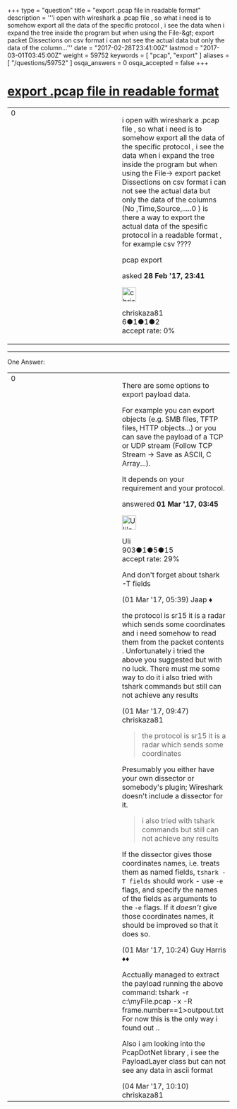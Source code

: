+++
type = "question"
title = "export .pcap file in readable format"
description = '''i open with wireshark a .pcap file , so what i need is to somehow export all the data of the specific protocol , i see the data when i expand the tree inside the program but when using the File-&amp;gt; export packet Dissections on csv format i can not see the actual data but only the data of the column...'''
date = "2017-02-28T23:41:00Z"
lastmod = "2017-03-01T03:45:00Z"
weight = 59752
keywords = [ "pcap", "export" ]
aliases = [ "/questions/59752" ]
osqa_answers = 0
osqa_accepted = false
+++

<div class="headNormal">

# [export .pcap file in readable format](/questions/59752/export-pcap-file-in-readable-format)

</div>

<div id="main-body">

<div id="askform">

<table id="question-table" style="width:100%;"><colgroup><col style="width: 50%" /><col style="width: 50%" /></colgroup><tbody><tr class="odd"><td style="width: 30px; vertical-align: top"><div class="vote-buttons"><div id="post-59752-score" class="post-score" title="current number of votes">0</div><div id="favorite-count" class="favorite-count"></div></div></td><td><div id="item-right"><div class="question-body"><p>i open with wireshark a .pcap file , so what i need is to somehow export all the data of the specific protocol , i see the data when i expand the tree inside the program but when using the File-&gt; export packet Dissections on csv format i can not see the actual data but only the data of the columns (No ,Time,Source,.....0 ) is there a way to export the actual data of the spesific protocol in a readable format , for example csv ????</p></div><div id="question-tags" class="tags-container tags">pcap export</div><div id="question-controls" class="post-controls"></div><div class="post-update-info-container"><div class="post-update-info post-update-info-user"><p>asked <strong>28 Feb '17, 23:41</strong></p><img src="https://secure.gravatar.com/avatar/afa543678e40d3f4ab9b53bebf9fc679?s=32&amp;d=identicon&amp;r=g" class="gravatar" width="32" height="32" alt="chriskaza81&#39;s gravatar image" /><p>chriskaza81<br />
<span class="score" title="6 reputation points">6</span><span title="1 badges"><span class="badge1">●</span><span class="badgecount">1</span></span><span title="1 badges"><span class="silver">●</span><span class="badgecount">1</span></span><span title="2 badges"><span class="bronze">●</span><span class="badgecount">2</span></span><br />
<span class="accept_rate" title="Rate of the user&#39;s accepted answers">accept rate:</span> <span title="chriskaza81 has no accepted answers">0%</span></p></div></div><div id="comments-container-59752" class="comments-container"></div><div id="comment-tools-59752" class="comment-tools"></div><div class="clear"></div><div id="comment-59752-form-container" class="comment-form-container"></div><div class="clear"></div></div></td></tr></tbody></table>

------------------------------------------------------------------------

<div class="tabBar">

<span id="sort-top"></span>

<div class="headQuestions">

One Answer:

</div>

</div>

<span id="59756"></span>

<div id="answer-container-59756" class="answer">

<table style="width:100%;"><colgroup><col style="width: 50%" /><col style="width: 50%" /></colgroup><tbody><tr class="odd"><td style="width: 30px; vertical-align: top"><div class="vote-buttons"><div id="post-59756-score" class="post-score" title="current number of votes">0</div></div></td><td><div class="item-right"><div class="answer-body"><p>There are some options to export payload data.</p><p>For example you can export objects (e.g. SMB files, TFTP files, HTTP objects...) or you can save the payload of a TCP or UDP stream (Follow TCP Stream -&gt; Save as ASCII, C Array...).</p><p>It depends on your requirement and your protocol.</p></div><div class="answer-controls post-controls"></div><div class="post-update-info-container"><div class="post-update-info post-update-info-user"><p>answered <strong>01 Mar '17, 03:45</strong></p><img src="https://secure.gravatar.com/avatar/11cda2a4be5391632a5b28af1927307b?s=32&amp;d=identicon&amp;r=g" class="gravatar" width="32" height="32" alt="Uli&#39;s gravatar image" /><p>Uli<br />
<span class="score" title="903 reputation points">903</span><span title="1 badges"><span class="badge1">●</span><span class="badgecount">1</span></span><span title="5 badges"><span class="silver">●</span><span class="badgecount">5</span></span><span title="15 badges"><span class="bronze">●</span><span class="badgecount">15</span></span><br />
<span class="accept_rate" title="Rate of the user&#39;s accepted answers">accept rate:</span> <span title="Uli has 16 accepted answers">29%</span></p></div></div><div id="comments-container-59756" class="comments-container"><span id="59759"></span><div id="comment-59759" class="comment"><div id="post-59759-score" class="comment-score"></div><div class="comment-text"><p>And don't forget about tshark -T fields</p></div><div id="comment-59759-info" class="comment-info"><span class="comment-age">(01 Mar '17, 05:39)</span> Jaap ♦</div></div><span id="59767"></span><div id="comment-59767" class="comment"><div id="post-59767-score" class="comment-score"></div><div class="comment-text"><p>the protocol is sr15 it is a radar which sends some coordinates and i need somehow to read them from the packet contents . Unfortunately i tried the above you suggested but with no luck. There must me some way to do it i also tried with tshark commands but still can not achieve any results</p></div><div id="comment-59767-info" class="comment-info"><span class="comment-age">(01 Mar '17, 09:47)</span> chriskaza81</div></div><span id="59772"></span><div id="comment-59772" class="comment"><div id="post-59772-score" class="comment-score"></div><div class="comment-text"><blockquote><p>the protocol is sr15 it is a radar which sends some coordinates</p></blockquote><p>Presumably you either have your own dissector or somebody's plugin; Wireshark doesn't include a dissector for it.</p><blockquote><p>i also tried with tshark commands but still can not achieve any results</p></blockquote><p>If the dissector gives those coordinates names, i.e. treats them as named fields, <code>tshark -T fields</code> should work - use <code>-e</code> flags, and specify the names of the fields as arguments to the <code>-e</code> flags. If it <em>doesn't</em> give those coordinates names, it should be improved so that it does so.</p></div><div id="comment-59772-info" class="comment-info"><span class="comment-age">(01 Mar '17, 10:24)</span> Guy Harris ♦♦</div></div><span id="59844"></span><div id="comment-59844" class="comment"><div id="post-59844-score" class="comment-score"></div><div class="comment-text"><p>Acctually managed to extract the payload running the above command: tshark -r c:\myFile.pcap -x -R frame.number==1&gt;outpout.txt For now this is the only way i found out ..</p><p>Also i am looking into the PcapDotNet library , i see the PayloadLayer class but can not see any data in ascii format</p></div><div id="comment-59844-info" class="comment-info"><span class="comment-age">(04 Mar '17, 10:10)</span> chriskaza81</div></div></div><div id="comment-tools-59756" class="comment-tools"></div><div class="clear"></div><div id="comment-59756-form-container" class="comment-form-container"></div><div class="clear"></div></div></td></tr></tbody></table>

</div>

<div class="paginator-container-left">

</div>

</div>

</div>


